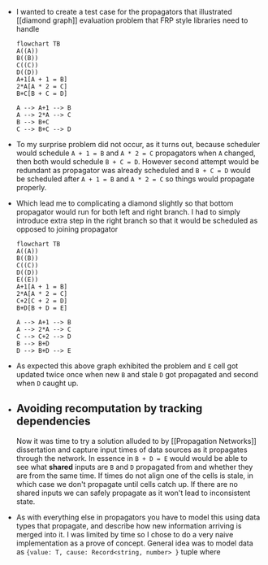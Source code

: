 - I wanted to create a test case for the propagators that illustrated [[diamond graph]] evaluation problem that FRP style libraries need to handle
  
  ```mermaid
  flowchart TB
  A((A))
  B((B))
  C((C))
  D((D))
  A+1[A + 1 = B]
  2*A[A * 2 = C]
  B+C[B + C = D]
  
  A --> A+1 --> B
  A --> 2*A --> C
  B --> B+C
  C --> B+C --> D
  ```
- To my surprise problem did not occur, as it turns out, because scheduler would schedule `A + 1 = B` and `A * 2 = C` propagators when `A` changed, then both would schedule `B + C = D`. However second attempt would be redundant as propagator was already scheduled and `B + C = D` would be scheduled after `A + 1 = B` and `A * 2 = C` so things would propagate properly.
- Which lead me to complicating a diamond slightly so that bottom propagator would run for both left and right branch. I had to simply introduce extra step in the right branch so that it would be scheduled as opposed to joining propagator
  
  ```mermaid
  flowchart TB
  A((A))
  B((B))
  C((C))
  D((D))
  E((E))
  A+1[A + 1 = B]
  2*A[A * 2 = C]
  C+2[C + 2 = D]
  B+D[B + D = E]
  
  A --> A+1 --> B
  A --> 2*A --> C
  C --> C+2 --> D
  B --> B+D
  D --> B+D --> E
  ```
- As expected this above graph exhibited the problem and `E` cell got updated twice once when new `B` and stale `D` got propagated and second when `D` caught up.
- ## Avoiding recomputation by tracking dependencies
  
  Now it was time to try a solution alluded to by [[Propagation Networks]] dissertation and capture input times of data sources as it propagates through the network. In essence in `B + D = E` would would be able to see what **shared** inputs are `B` and `D` propagated from and whether they are from the same time. If times do not align one of the cells is stale, in which case we don't propagate until cells catch up. If there are no shared inputs we can safely propagate as it won't lead to inconsistent state.
- As with everything else in propagators you have to model this using data types that propagate, and describe how new information arriving is merged into it. I was limited by time so I chose to do a very naive implementation as a prove of concept. General idea was to model data as `{value: T, cause: Record<string, number> }` tuple where